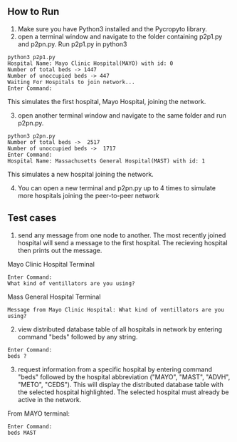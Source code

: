 ## How to Run
1. Make sure you have Python3 installed and the Pycropyto library.
2. open a terminal window and navigate to the folder containing p2p1.py and p2pn.py. Run p2p1.py in python3
```shell
python3 p2p1.py
Hospital Name: Mayo Clinic Hospital(MAYO) with id: 0
Number of total beds -> 1447
Number of unoccupied beds -> 447
Waiting For Hospitals to join network...
Enter Command:
```
This simulates the first hospital, Mayo Hospital, joining the network.

3. open another terminal window and navigate to the same folder and run p2pn.py. 
```shell
python3 p2pn.py
Number of total beds ->  2517
Number of unoccupied beds ->  1717
Enter Command:
Hospital Name: Massachusetts General Hospital(MAST) with id: 1
```
This simulates a new hospital joining the network.

4. You can open a new terminal and p2pn.py up to 4 times to simulate more hospitals joining the peer-to-peer network

## Test cases
1. send any message from one node to another. The most recently joined hospital will send a message to the first hospital. The recieving hospital then prints out the message.

Mayo Clinic Hospital Terminal
```shell
Enter Command:
What kind of ventillators are you using?
```
Mass General Hospital Terminal
```shell
Message from Mayo Clinic Hospital: What kind of ventillators are you using?
```

2. view distributed database table of all hospitals in network by entering command "beds" followed by any string.
```shell
Enter Command:
beds ?
```

3. request information from a specific hospital by entering command "beds" followed by the hospital abbreviation ("MAYO", "MAST", "ADVH", "METO", "CEDS"). This will display the distributed database table with the selected hospital highlighted. The selected hospital must already be active in the network.

From MAYO terminal:
```shell
Enter Command:
beds MAST
```
